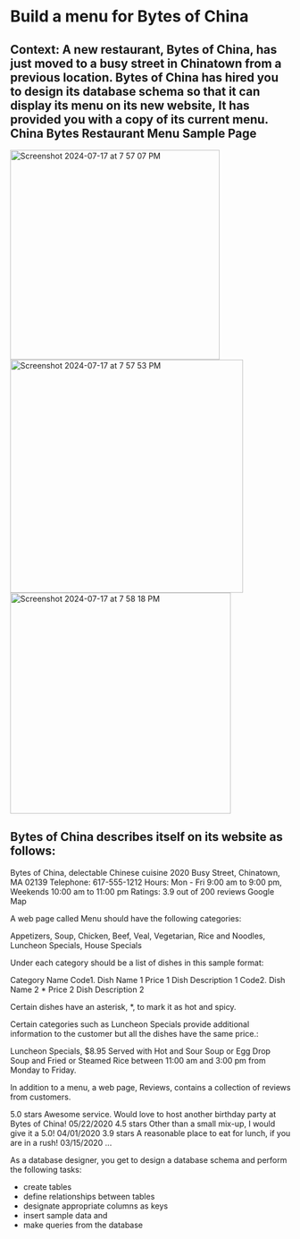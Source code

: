 # Build a menu for Bytes of China

## Context: A new restaurant, Bytes of China, has just moved to a busy street in Chinatown from a previous location. Bytes of China has hired you to design its database schema so that it can display its menu on its new website, It has provided you with a copy of its current menu. China Bytes Restaurant Menu Sample Page
<img width="375" alt="Screenshot 2024-07-17 at 7 57 07 PM" src="https://github.com/user-attachments/assets/d96364a0-d503-4723-93b5-ea37f0ff46c3">
<img width="417" alt="Screenshot 2024-07-17 at 7 57 53 PM" src="https://github.com/user-attachments/assets/6bca889c-ad45-4d2f-adab-d7780ab9b628">
<img width="395" alt="Screenshot 2024-07-17 at 7 58 18 PM" src="https://github.com/user-attachments/assets/830096ee-11cd-4954-a012-2e4aabe906b3">

## Bytes of China describes itself on its website as follows:

Bytes of China, delectable Chinese cuisine
2020 Busy Street, Chinatown, MA 02139
Telephone: 617-555-1212
Hours: Mon - Fri 9:00 am to 9:00 pm,  Weekends 10:00 am to 11:00 pm
Ratings: 3.9 out of 200 reviews
Google Map

A web page called Menu should have the following categories:

Appetizers, Soup, Chicken, Beef, Veal, Vegetarian, Rice and Noodles, Luncheon Specials, House Specials

Under each category should be a list of dishes in this sample format:

Category  Name
Code1. Dish Name 1      Price 1
           Dish Description 1
Code2. Dish Name 2 *        Price 2
           Dish Description 2

Certain dishes have an asterisk, *, to mark it as hot and spicy.

Certain categories such as Luncheon Specials provide additional information to the customer but all the dishes have the same price.:

Luncheon Specials, $8.95
Served with Hot and Sour Soup or Egg Drop Soup and Fried or Steamed Rice  between 11:00 am and 3:00 pm from Monday to Friday.

In addition to a menu, a web page, Reviews, contains a collection of reviews from customers.

5.0  stars Awesome service. Would love to host another birthday party at Bytes of China! 05/22/2020
4.5  stars Other than a small mix-up, I would give it a 5.0!  04/01/2020
3.9  stars A reasonable place to eat for lunch, if you are in a rush!  03/15/2020
... 

As a database designer, you get to design a database schema and perform the following tasks:

- create tables
- define relationships between tables
- designate appropriate columns as keys
- insert sample data and
- make queries from the database
